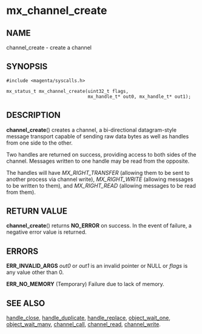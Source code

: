 # mx_channel_create

## NAME

channel_create - create a channel

## SYNOPSIS

```
#include <magenta/syscalls.h>

mx_status_t mx_channel_create(uint32_t flags,
                              mx_handle_t* out0, mx_handle_t* out1);

```

## DESCRIPTION

**channel_create**() creates a channel, a bi-directional
datagram-style message transport capable of sending raw data bytes
as well as handles from one side to the other.

Two handles are returned on success, providing access to both sides
of the channel.  Messages written to one handle may be read from
the opposite.

The handles will have *MX_RIGHT_TRANSFER* (allowing them to be sent
to another process via channel write), *MX_RIGHT_WRITE* (allowing
messages to be written to them), and *MX_RIGHT_READ* (allowing messages
to be read from them).


## RETURN VALUE

**channel_create**() returns **NO_ERROR** on success. In the event
of failure, a negative error value is returned.

## ERRORS

**ERR_INVALID_ARGS**  *out0* or *out1* is an invalid pointer or NULL or
*flags* is any value other than 0.

**ERR_NO_MEMORY**  (Temporary) Failure due to lack of memory.

## SEE ALSO

[handle_close](handle_close.md),
[handle_duplicate](handle_duplicate.md),
[handle_replace](handle_replace.md),
[object_wait_one](object_wait_one.md),
[object_wait_many](object_wait_many.md),
[channel_call](channel_call.md),
[channel_read](channel_read.md),
[channel_write](channel_write.md).
